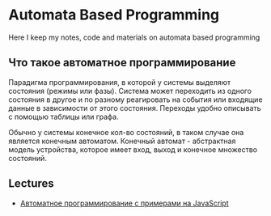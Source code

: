 # Automata Based Programming
Here I keep my notes, code and materials on automata based programming

## Что такое автоматное программирование

Парадигма программирования, в которой у системы выделяют состояния (режимы или фазы). Система может переходить из одного состояния в другое и по разному реагировать на события или входящие данные в зависимости от этого состояния. Переходы удобно описывать с помощью таблицы или графа.

Обычно у системы конечное кол-во состояний, в таком случае она является конечным автоматом. Конечный автомат - абстрактная модель устройства, которое имеет вход, выход и конечное множество состояний.  

## Lectures 

- [Автоматное программирование c примерами на JavaScript](https://youtu.be/mxz7_zcip0c)
